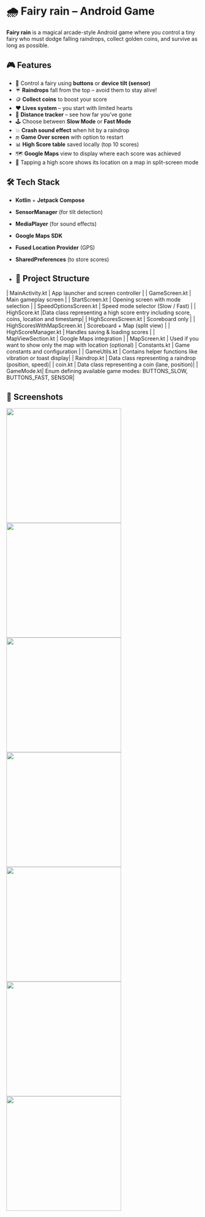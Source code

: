 # 🌧️ Fairy rain – Android Game
**Fairy rain** is a magical arcade-style Android game where you control a tiny fairy who must dodge falling raindrops, collect golden coins, and survive as long as possible. 

## 🎮 Features
- 🧚 Control a fairy using **buttons** or **device tilt (sensor)**
- ☔ **Raindrops** fall from the top – avoid them to stay alive!
- 🪙 **Collect coins** to boost your score
- ❤️ **Lives system** – you start with limited hearts
- 📏 **Distance tracker** – see how far you’ve gone
- 🕹️ Choose between **Slow Mode** or **Fast Mode**
- 💥 **Crash sound effect** when hit by a raindrop
- 🔚 **Game Over screen** with option to restart
- 📊 **High Score table** saved locally (top 10 scores)
- 🗺️ **Google Maps** view to display where each score was achieved
- 🎯 Tapping a high score shows its location on a map in split-screen mode

## 🛠️ Tech Stack
- **Kotlin** + **Jetpack Compose**
- **SensorManager** (for tilt detection)
- **MediaPlayer** (for sound effects)
- **Google Maps SDK**
- **Fused Location Provider** (GPS)
- **SharedPreferences** (to store scores)

- ## 📂 Project Structure

| MainActivity.kt | App launcher and screen controller |
| GameScreen.kt | Main gameplay screen |
| StartScreen.kt | Opening screen with mode selection |
| SpeedOptionsScreen.kt | Speed mode selector (Slow / Fast) |
|  HighScore.kt	|Data class representing a high score entry including score, coins, location and timestamp|
| HighScoresScreen.kt | Scoreboard only |
| HighScoresWithMapScreen.kt | Scoreboard + Map (split view) |
| HighScoreManager.kt | Handles saving & loading scores |
| MapViewSection.kt | Google Maps integration |
|  MapScreen.kt	| Used if you want to show only the map with location (optional)
| Constants.kt | Game constants and configuration |
|  GameUtils.kt	| Contains helper functions like vibration or toast display|
|  Raindrop.kt	| Data class representing a raindrop (position, speed)|
|  coin.kt	| Data class representing a coin (lane, position)|
|  GameMode.kt| Enum defining available game modes: BUTTONS_SLOW, BUTTONS_FAST, SENSOR|

## 📸 Screenshots
<img src="https://github.com/LusiaRuvinski/fairy-rain-game/blob/master/WhatsApp%20Image%202025-05-27%20at%2016.12.11.jpeg?raw=true" width="300"/>
<img src="https://github.com/LusiaRuvinski/fairy-rain-game/blob/master/35a68985-5e00-4201-a573-1fb1982d2e8e.jpeg?raw=true" width="300"/>  
<img src="https://github.com/LusiaRuvinski/fairy-rain-game/blob/master/3b2b4e1b-6036-43aa-a482-0d7c9cdd5d26.jpeg?raw=true" width="300"/>  
<img src="https://github.com/LusiaRuvinski/fairy-rain-game/blob/master/52d07547-4638-4073-a9d1-2e4b8ada8619.jpeg?raw=true" width="300"/>  
<img src="https://github.com/LusiaRuvinski/fairy-rain-game/blob/master/5bc26af9-1c05-438a-b186-5f3559aa3a10.jpeg?raw=true" width="300"/>  
<img src="https://github.com/LusiaRuvinski/fairy-rain-game/blob/master/638a3354-9d2d-4ae9-aaf0-d45e557e1094.jpeg?raw=true" width="300"/>  
<img src="https://github.com/LusiaRuvinski/fairy-rain-game/blob/master/bacfa205-ae72-41bc-95d3-4ad7e25c5e15.jpeg?raw=true" width="300"/>
















